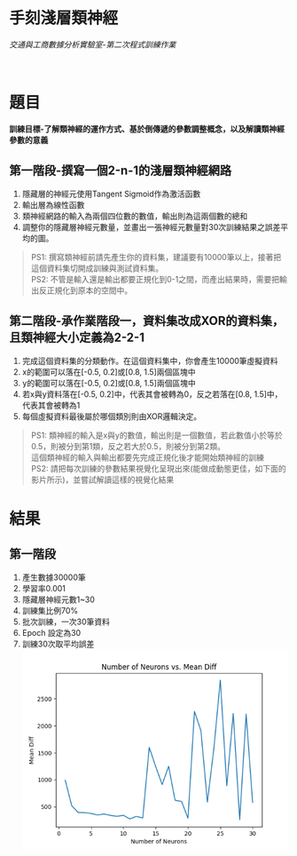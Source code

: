# 手刻淺層類神經
*交通與工商數據分析實驗室-第二次程式訓練作業*
<br>
<br>
<br>

# 題目
**訓練目標-了解類神經的運作方式、基於倒傳遞的參數調整概念，以及解讀類神經參數的意義**

## 第一階段-撰寫一個2-n-1的淺層類神經網路
1. 隱藏層的神經元使用Tangent Sigmoid作為激活函數
1. 輸出層為線性函數
1. 類神經網路的輸入為兩個四位數的數值，輸出則為這兩個數的總和
1. 調整你的隱藏層神經元數量，並畫出一張神經元數量對30次訓練結果之誤差平均的圖。
> PS1: 撰寫類神經前請先產生你的資料集，建議要有10000筆以上，接著把這個資料集切開成訓練與測試資料集。<br>
> PS2: 不管是輸入還是輸出都要正規化到0-1之間，而產出結果時，需要把輸出反正規化到原本的空間中。

## 第二階段-承作業階段一，資料集改成XOR的資料集，且類神經大小定義為2-2-1
1. 完成這個資料集的分類動作。在這個資料集中，你會產生10000筆虛擬資料
1. x的範圍可以落在[-0.5, 0.2]或[0.8, 1.5]兩個區塊中
1. y的範圍可以落在[-0.5, 0.2]或[0.8, 1.5]兩個區塊中
1. 若x與y資料落在[-0.5, 0.2]中，代表其會被轉為0，反之若落在[0.8, 1.5]中，代表其會被轉為1
1. 每個虛擬資料最後屬於哪個類別則由XOR邏輯決定。
> PS1: 類神經的輸入是x與y的數值，輸出則是一個數值，若此數值小於等於0.5，則被分到第1類，反之若大於0.5，則被分到第2類。<br>這個類神經的輸入與輸出都要先完成正規化後才能開始類神經的訓練<br>
> PS2: 請把每次訓練的參數結果視覺化呈現出來(能做成動態更佳，如下面的影片所示)，並嘗試解讀這樣的視覺化結果

# 結果
## 第一階段
1. 產生數據30000筆
1. 學習率0.001
1. 隱藏層神經元數1~30
1. 訓練集比例70%
1. 批次訓練，一次30筆資料
1. Epoch 設定為30
1. 訓練30次取平均誤差 <br>
![第一階段結果](第一階段結果.png)
